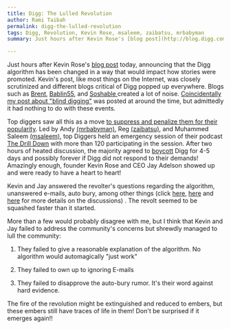 ```yaml
---
title: Digg: The Lulled Revolution
author: Rami Taibah
permalink: digg-the-lulled-revolution
tags: Digg, Revolution, Kevin Rose, msaleem, zaibatsu, mrbabyman
summary: Just hours after Kevin Rose's [blog post](http://blog.digg.com/?p=106 "blog post") today, announcing that the Digg algorithm has been changed in a way that would impact how stories were promoted. Kevin's post, like most things on the Internet, was closely scrutinized and different blogs critical of Digg popped up everywhere. Blogs such as [Brent](http://www.brentcsutoras.com/2008/01/23/200-diggs-1-voice-diggers-had-enough/ "Brent"), [Bablin55](http://babblin5.com/2008/01/23/two-diggs-one-cup/ "Bablin55"), and [Soshable ](http://soshable.com/digg-algorithm-change/ "Soshable,")created a lot of noise. [Coincidentally my post about "blind digging"]({filename}/blog/2008-01-24-digg-cartels-is-there-such-a-thing.markdown) was posted at around the time, but admittedly it had nothing to do with these events.

---
```


Just hours after Kevin Rose's [blog post](http://blog.digg.com/?p=106 "blog post") today, announcing that the Digg algorithm has been changed in a way that would impact how stories were promoted. Kevin's post, like most things on the Internet, was closely scrutinized and different blogs critical of Digg popped up everywhere. Blogs such as [Brent](http://www.brentcsutoras.com/2008/01/23/200-diggs-1-voice-diggers-had-enough/ "Brent"), [Bablin55](http://babblin5.com/2008/01/23/two-diggs-one-cup/ "Bablin55"), and [Soshable ](http://soshable.com/digg-algorithm-change/ "Soshable,")created a lot of noise. [Coincidentally my post about "blind digging"]({filename}/blog/2008-01-24-digg-cartels-is-there-such-a-thing.markdown) was posted at around the time, but admittedly it had nothing to do with these events.

Top diggers saw all this as a move [to suppress and penalize them for their popularity](http://muhammadsaleem.com/2008/01/24/from-revolt-to-resolution-in-12-hours-or-less/ "to suppress and penalize them for their popularity"). Led by Andy [(mrbabyman)](http://digg.com/users/mrbabyman), Reg [(zaibatsu)](http://digg.com/users/zaibatsu), and Muhammed Saleem [(msaleem)](http://digg.com/users/msaleem), top Diggers held an emergency session of their podcast [The Drill Down](http://soshable.com/digg-algorithm-change/ "The Drill Down") with more than 120 participating in the session. After two hours of heated discussion, the majority agreed to [boycott](http://revoltnation.blogspot.com/2008/01/digg-is-game-lets-play-for-real-this.html "boycott") Digg for 4-5 days and possibly forever if Digg did not respond to their demands! Amazingly enough, founder Kevin Rose and CEO Jay Adelson showed up and were ready to have a heart to heart!

Kevin and Jay answered the revolter's questions regarding the algorithm, unanswered e-mails, auto bury, among other things (click [here](http://www.techipedia.com/2008/kevin-rose-and-jay-adelson-on-digg/ "here"), [here](http://soshable.com/rose-adelson-digg/ "here") and [here](http://www.brentcsutoras.com/2008/01/24/diggers-shout-loud-enough-jay-and-rose-respond/ "here") for more details on the discussions) . The revolt seemed to be squashed faster than it started.

More than a few would probably disagree with me, but I think that Kevin and Jay failed to address the community's concerns but shrewdly managed to lull the community:

1. They failed to give a reasonable explanation of the algorithm. No algorithm would automagically "just work"

2. They failed to own up to ignoring E-mails

3. They failed to disapprove the auto-bury rumor. It's their word against hard evidence.

The fire of the revolution might be extinguished and reduced to embers, but these embers still have traces of life in them! Don't be surprised if it emerges again!!

